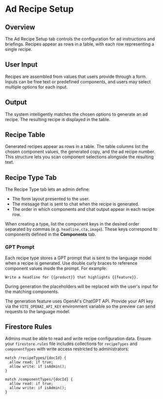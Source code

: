 # Ad Recipe Setup

## Overview
The Ad Recipe Setup tab controls the configuration for ad instructions and briefings. Recipes appear as rows in a table, with each row representing a single recipe.

## User Input
Recipes are assembled from values that users provide through a form. Inputs can be free text or predefined components, and users may select multiple options for each input.

## Output
The system intelligently matches the chosen options to generate an ad recipe. The resulting recipe is displayed in the table.

## Recipe Table
Generated recipes appear as rows in a table. The table columns list the chosen component values, the generated copy, and the ad recipe number. This structure lets you scan component selections alongside the resulting text.

## Recipe Type Tab
The Recipe Type tab lets an admin define:
- The form layout presented to the user.
- The message that is sent to chat when the recipe is generated.
- The order in which components and chat output appear in each recipe row.

When creating a type, list the component keys in the desired order separated by
commas (e.g. `headline,cta,image`). These keys correspond to components defined
in the **Components** tab.

### GPT Prompt

Each recipe type stores a GPT prompt that is sent to the language model when a
recipe is generated. Use double curly braces to reference component values
inside the prompt. For example:

```
Write a headline for {{product}} that highlights {{feature}}.
```

During generation the placeholders will be replaced with the user's input for
the matching components.

The generation feature uses OpenAI's ChatGPT API. Provide your API key via the
`VITE_OPENAI_API_KEY` environment variable so the preview can send requests to
the language model.

## Firestore Rules

Admins must be able to read and write recipe configuration data. Ensure your
`firestore.rules` file includes collections for `recipeTypes` and
`componentTypes` with write access restricted to administrators:

```
match /recipeTypes/{docId} {
  allow read: if true;
  allow write: if isAdmin();
}

match /componentTypes/{docId} {
  allow read: if true;
  allow write: if isAdmin();
}
```
